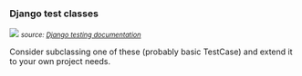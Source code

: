 ### Django test classes

![](https://docs.djangoproject.com/en/1.7/_images/django_unittest_classes_hierarchy.svg)
<small>_source: [Django testing documentation](https://docs.djangoproject.com/en/1.7/topics/testing/tools/#provided-test-case-classes)_</small>

Consider subclassing one of these (probably basic TestCase) and extend it to your own project needs.

